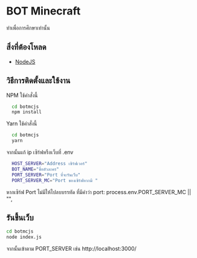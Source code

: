 
# BOT Minecraft

ทำเพื่อการศึกษาเท่านั้น
## สิ่งที่ต้องโหลด

- [NodeJS](https://nodejs.org/en)


## วิธีการติดตั้งและใช้งาน
NPM ใช้คำสั่งนี้
```bash
  cd botmcjs
  npm install
```
Yarn ใช้คำสั่งนี้
```bash
  cd botmcjs
  yarn
```

จากนั้นแก้ ip เซิร์ฟหรือเว็บที่ .env

```bash
  HOST_SERVER="Address เซิร์ฟเวอร์"
  BOT_NAME="ชื่อตัวละคร"
  PORT_SERVER="Port ที่จะรันเว็บ"
  PORT_SERVER_MC="Port ของเซิร์ฟหากมี " 

```
  หากเซิร์ฟ Port ไม่มีให้ไปลบบรรทัด ที่มีคำว่า port: process.env.PORT_SERVER_MC || "",

  
## รันขึ้นเว็บ

```bash
cd botmcjs
node index.js
```
จากนั้นเข้าตาม PORT_SERVER เช่น http://localhost:3000/
